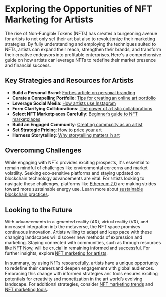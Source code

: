 # Exploring the Opportunities of NFT Marketing for Artists

The rise of Non-Fungible Tokens (NFTs) has created a burgeoning avenue for artists to not only sell their art but also to revolutionize their marketing strategies. By fully understanding and employing the techniques suited to NFTs, artists can expand their reach, strengthen their brands, and transform their creative endeavors into profitable enterprises. Here's a comprehensive guide on how artists can leverage NFTs to redefine their market presence and financial success.

## Key Strategies and Resources for Artists

- **Build a Personal Brand**: [Forbes article on personal branding](https://www.forbes.com/sites/forbescoachescouncil/2021/04/14/20-key-elements-to-building-an-authentic-personal-brand/?sh=5914d2f76a9a)
- **Curate a Compelling Portfolio**: [Tips for creating an online art portfolio](https://www.artsy.net/article/artsy-editorial-create-stellar-artist-website)
- **Leverage Social Media**: [How artists use Instagram](https://www.socialmediaexaminer.com/how-artists-can-use-instagram-to-acquire-devoted-fans/)
- **Form Clarifying Collaborations**: [The power of artistic collaborations](https://www.theartcareerproject.com/importance-artist-collaboration/)
- **Select NFT Marketplaces Carefully**: [Beginner’s guide to NFT marketplaces](https://decrypt.co/resources/nft-marketplaces-guide)
- **Build an Engaged Community**: [Creating community as an artist](https://www.artsy.net/article/artsy-editorial-build-art-community)
- **Set Strategic Pricing**: [How to price your art](https://www.artfinder.com/blog/post/artists-your-ultimate-guide-to-pricing/)
- **Harness Storytelling**: [Why storytelling matters in art](https://www.artbusiness.com/art-telling-your-story-in-art.html)

## Overcoming Challenges

While engaging with NFTs provides exciting prospects, it's essential to remain mindful of challenges like environmental concerns and market volatility. Seeking eco-sensitive platforms and staying updated on blockchain technology advancements are vital. For artists looking to navigate these challenges, platforms like [Ethereum 2.0](https://ethereum.org/en/eth2/) are making strides toward more sustainable energy use. Learn more about [sustainable blockchain practices](https://www.license-token.com/wiki/sustainable-blockchain-practices).

## Looking to the Future

With advancements in augmented reality (AR), virtual reality (VR), and increased integration into the metaverse, the NFT space promises continuous innovation. Artists willing to adapt and keep pace with these changing landscapes will discover new methods of expression and marketing. Staying connected with communities, such as through resources like [NFT Now](https://www.nftnow.com/), will be crucial in remaining informed and successful. For further insights, explore [NFT marketing for artists](https://www.license-token.com/wiki/nft-marketing-for-artists).

In summary, by using NFTs resourcefully, artists have a unique opportunity to redefine their careers and deepen engagement with global audiences. Embracing this change with informed strategies and tools ensures exciting potentials for creativity and monetization in the art world’s evolving landscape. For additional strategies, consider [NFT marketing trends](https://www.license-token.com/wiki/nft-marketing-trends) and [NFT marketing tools](https://www.license-token.com/wiki/nft-marketing-tools).